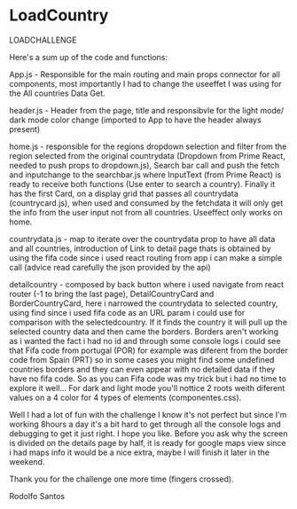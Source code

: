 # LoadCountry

LOADCHALLENGE

Here's a sum up of the code and functions:

App.js - Responsible for the main routing and main props connector for all components, most importantly I had to change the useeffet I was using for the All countries Data Get.  

header.js - Header from the page, title and responsibvle for the light mode/ dark mode color change (imported to App to have the header always present)

home.js - responsible for the regions dropdown selection and filter from the region selected from the original countrydata (Dropdown from Prime React, needed to push props to dropdown.js), Search bar call and push the fetch and inputchange to the searchbar.js where InputText (from Prime React) is ready to receive both functions (Use enter to search a country). Finally it has the first Card, on a display grid that passes all countrydata (countrycard.js), when used and consumed by the fetchdata it will only get the info from the user input not from all countries. Useeffect only works on home.

countrydata.js - map to iterate over the countrydata prop to have all data and all countries, introduction of Link to detail page thats is obtained by using the fifa code since i used react routing from app i can make a simple call (advice read carefully the json provided by the api)

detailcountry - composed by back button where i used navigate from react router (-1 to bring the last page), DetailCountryCard and BorderCountryCard, here i narrowed the countrydata to selected country, using find since i used fifa code as an URL param i could use for comparison with the selectedcountry. If it finds the country it will pull up the selected country data and then came the borders. 
Borders aren't working as i wanted the fact i had no id and through some console logs i could see that Fifa code from portugal (POR) for example was diferent from the border code from Spain (PRT) so in some cases you might find some undefined countries borders and they can even appear with no detailed data if they have no fifa code. So as you can Fifa code was my trick but i had no time to explore it well...
For dark and light mode you'll nottice 2 roots weith diferent values on a 4 color for 4 types of elements (componentes.css).

Well I had a lot of fun with the challenge I know it's not perfect but since I'm working 8hours a day it's a bit hard to get through all the console logs and debugging to get it just right. I hope you like. Before you ask why the screen is divided on the details page by half, it is ready for google maps view since i had maps info it would be a nice extra, maybe I will finish it later in the weekend. 

Thank you for the challenge one more time (fingers crossed).

Rodolfo Santos 


